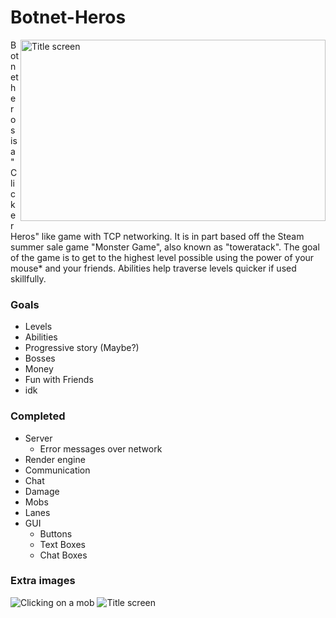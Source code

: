 # Botnet-Heros

<img height="290" width="488" src="https://raw.githubusercontent.com/RedInquisitive/Botnet-Heros/master/Botnet%20Heros/pic/title.png" alt="Title screen" title="Botnet Heros" align="right" />

Botnet heros is a "Clicker Heros" like game with TCP networking. It is in part based off the Steam summer sale game "Monster Game", also known as "toweratack". The goal of the game is to get to the highest level possible using the power of your mouse* and your friends. Abilities help traverse levels quicker if used skillfully.

### Goals
* Levels
* Abilities
* Progressive story (Maybe?)
* Bosses
* Money
* Fun with Friends
* idk

### Completed
* Server
  * Error messages over network
* Render engine
* Communication
* Chat
* Damage
* Mobs
* Lanes
* GUI
  * Buttons
  * Text Boxes
  * Chat Boxes
  
### Extra images
<img src="https://raw.githubusercontent.com/RedInquisitive/Botnet-Heros/master/Botnet%20Heros/pic/clicking.png" alt="Clicking on a mob" align="auto" />
<img src="https://raw.githubusercontent.com/RedInquisitive/Botnet-Heros/master/Botnet%20Heros/pic/server.png" alt="Title screen" align="auto" />
